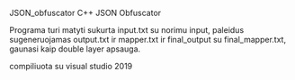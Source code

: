 JSON_obfuscator
C++ JSON Obfuscator

Programa turi matyti sukurta input.txt su norimu input, paleidus sugeneruojamas output.txt ir mapper.txt ir final_output su final_mapper.txt, gaunasi kaip double layer apsauga.

compiliuota su visual studio 2019
